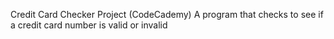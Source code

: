 Credit Card Checker Project (CodeCademy)
A program that checks to see if a credit card number is valid or invalid
